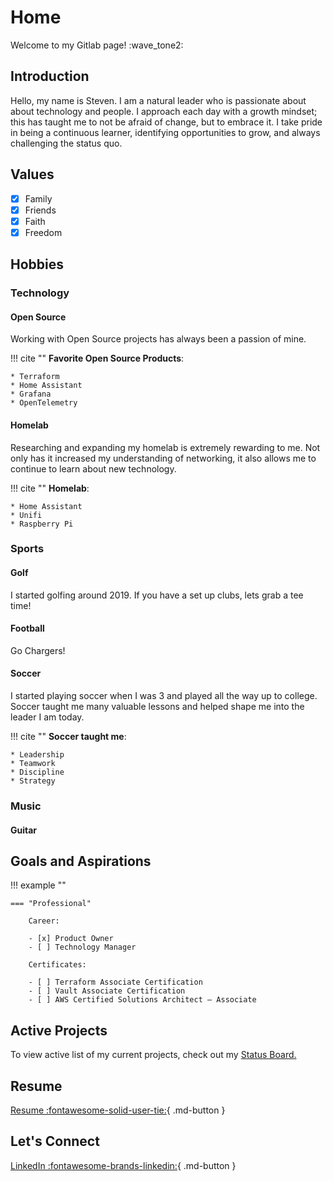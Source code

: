 # Home
Welcome to my Gitlab page! :wave_tone2:

## Introduction
Hello, my name is Steven. I am a natural leader who is passionate about about technology and people. I approach each day with a growth mindset; this has taught me to not be afraid of change, but to embrace it. I take pride in being a continuous learner, identifying opportunities to grow, and always challenging the status quo.

## Values
- [x] Family
- [x] Friends
- [x] Faith
- [x] Freedom

## Hobbies

### Technology
#### Open Source
Working with Open Source projects has always been a passion of mine. 

!!! cite ""
    **Favorite Open Source Products**:

    * Terraform
    * Home Assistant
    * Grafana
    * OpenTelemetry

#### Homelab
Researching and expanding my homelab is extremely rewarding to me. Not only has it increased my understanding of networking, it also allows me to continue to learn about new technology.

!!! cite ""
    **Homelab**:

    * Home Assistant
    * Unifi
    * Raspberry Pi

### Sports
#### Golf
I started golfing around 2019. If you have a set up clubs, lets grab a tee time!

#### Football
Go Chargers!

#### Soccer
I started playing soccer when I was 3 and played all the way up to college. Soccer taught me many valuable lessons and helped shape me into the leader I am today.

!!! cite ""
    **Soccer taught me**:

    * Leadership
    * Teamwork
    * Discipline
    * Strategy

### Music
#### Guitar

## Goals and Aspirations
!!! example ""

    === "Professional"

        Career:

        - [x] Product Owner
        - [ ] Technology Manager

        Certificates:

        - [ ] Terraform Associate Certification
        - [ ] Vault Associate Certification
        - [ ] AWS Certified Solutions Architect – Associate



## Active Projects
 To view active list of my current projects, check out my [Status Board.](https://github.com/users/stevejoluc/projects/2#column-16610887)

## Resume
[Resume :fontawesome-solid-user-tie:](https://registry.jsonresume.org/stevejoluc){ .md-button }

## Let's Connect

[LinkedIn :fontawesome-brands-linkedin:](https://www.linkedin.com/in/steven-lucero/){ .md-button }
